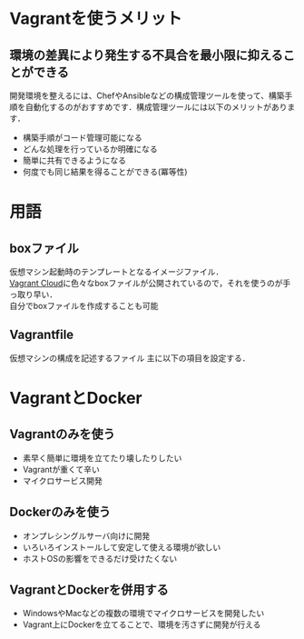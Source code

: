 # Vagrantを使うメリット
## 環境の差異により発生する不具合を最小限に抑えることができる
開発環境を整えるには、ChefやAnsibleなどの構成管理ツールを使って、構築手順を自動化するのがおすすめです．構成管理ツールには以下のメリットがあります．
* 構築手順がコード管理可能になる
* どんな処理を行っているか明確になる
* 簡単に共有できるようになる
* 何度でも同じ結果を得ることができる(冪等性)
# 用語
## boxファイル
仮想マシン起動時のテンプレートとなるイメージファイル．\
[Vagrant Cloud](https://app.vagrantup.com/boxes/search)に色々なboxファイルが公開されているので，それを使うのが手っ取り早い．\
自分でboxファイルを作成することも可能
## Vagrantfile
仮想マシンの構成を記述するファイル
主に以下の項目を設定する．

# VagrantとDocker
## Vagrantのみを使う
* 素早く簡単に環境を立てたり壊したりしたい
* Vagrantが重くて辛い
* マイクロサービス開発

## Dockerのみを使う
* オンプレシングルサーバ向けに開発
* いろいろインストールして安定して使える環境が欲しい
* ホストOSの影響をできるだけ受けたくない

## VagrantとDockerを併用する
* WindowsやMacなどの複数の環境でマイクロサービスを開発したい
* Vagrant上にDockerを立てることで、環境を汚さずに開発が行える

